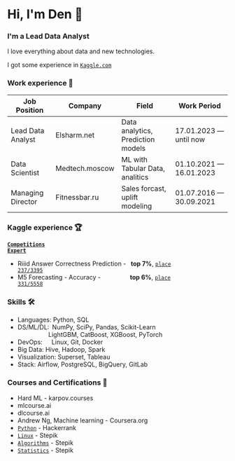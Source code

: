 # Hi, I'm Den 👋

### I'm a Lead Data Analyst
I love everything about data and new technologies.

I got some experience in 
<code>[Kaggle.com](https://www.kaggle.com/abelden)</code>  

### Work experience 👔
| Job Position                 | Company            | Field                             | Work Period               |
| ---------------------------- | ------------------ | --------------------------------- | ------------------------- |
| Lead Data Analyst            | Elsharm.net        | Data analytics, Prediction models | 17.01.2023 — until now    |
| Data Scientist               | Medtech.moscow     | ML with Tabular Data, analitics   | 01.10.2021 — 16.01.2023   |
| Managing Director            | Fitnessbar.ru      | Sales forcast, uplift modeling    | 01.07.2016 — 30.09.2021   |


<h3><strong>Kaggle experience 🏆</strong></h3>

<strong><code>[Competitions Expert](https://www.kaggle.com/abelden)</code></strong>

- Riiid Answer Correctness Prediction -  <strong>top 7%</strong>, <code>[place 237/3395](https://www.kaggle.com/c/riiid-test-answer-prediction/leaderboard)</code>  
- M5 Forecasting - Accuracy -          <strong>top 6%</strong>, <code>[place 331/5558](https://www.kaggle.com/c/m5-forecasting-accuracy/leaderboard)</code>  

<h3><strong>Skills 🛠️</strong></h3>

- Languages: Python, SQL
- DS/ML/DL: NumPy, SciPy, Pandas, Scikit-Learn  
          LightGBM, CatBoost, XGBoost, PyTorch
- DevOps:   Linux, Git, Docker
- Big Data: Hive, Hadoop, Spark
- Visualization: Superset, Tableau
- Stack: Airflow, PostgreSQL, BigQuery, GitLab

<h3><strong>Courses and Certifications 📜</strong></h3>

- Hard ML - karpov.courses
- mlcourse.ai
- dlcourse.ai
- Andrew Ng, Machine learning - Сoursera.org
- <code>[Python](https://www.hackerrank.com/certificates/3d56106f9b03)</code> - Hackerrank
- <code>[Linux](https://stepik.org/cert/1006346)</code> - Stepik
- <code>[Algorithms](https://stepik.org/cert/764669)</code> - Stepik
- <code>[Statistics](https://stepik.org/cert/214520)</code> - Stepik
